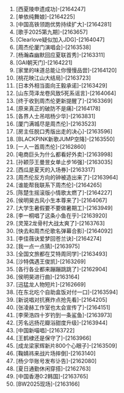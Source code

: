 
1. [西夏陵申遗成功]-[2164247]
1. [单依纯舞娘]-[2164225]
1. [中国高铁领跑优势持续扩大]-[2164281]
1. [歌手2025第九期]-[2163657]
1. [Clearlove疑似加入JDG]-[2164047]
1. [周杰伦厦门演唱会]-[2163538]
1. [杨瀚森幽默回应夏联首秀]-[2163311]
1. [GAI朝天门]-[2164221]
1. [家里的味道总能让你慢慢品尝]-[2164120]
1. [桃花映江山大结局]-[2163723]
1. [日本外相当面向王毅承诺]-[2163429]
1. [山东菏泽龙卷风致5死系谣言]-[2164064]
1. [终于收到周杰伦更新提醒了]-[2163369]
1. [原来真正的破防不是痛]-[2164178]
1. [各界人士吊唁杨少华]-[2163831]
1. [厦门满城尽是周杰伦]-[2163523]
1. [房主任脱口秀版出走的决心]-[2163596]
1. [BLACKPINK新歌JUMP空降]-[2163550]
1. [一人一首周杰伦]-[2162860]
1. [电商巨头为什么都看好外卖]-[2163998]
1. [孙颖莎王曼昱女单止步16强]-[2163035]
1. [西瓜是夏天的入场券]-[2163317]
1. [周杰伦反方向的钟被造出来了]-[2163964]
1. [谁能帮我联系下周杰伦]-[2164265]
1. [陈楚生摇滚版小情歌太燃了]-[2164227]
1. [侯明昊古风小生本尊来了]-[2164067]
1. [大学生暑假要不要做暑期工]-[2163949]
1. [李一桐唱了这条小鱼在乎]-[2163920]
1. [灵笼2龙骨村大战太爽了]-[2163763]
1. [快去和周杰伦歌名弹幕合影]-[2164092]
1. [李佳薇诀爱梦回苍兰诀]-[2164274]
1. [我一点一点猜]-[2163975]
1. [全国文旅都在艾特周同学]-[2163493]
1. [沙特偶遇王俊凯]-[2163269]
1. [各行各业都来蹦蹦跳跳了]-[2162904]
1. [侯明昊进行曲]-[2163164]
1. [迅猛龙人物短片]-[2162669]
1. [在东北吃个自助盒饭对付一口]-[2163594]
1. [新说唱对抗赛炸点抢先看]-[2164205]
1. [张凌赫工作室也太会宣传了]-[2164151]
1. [李荣浩四十岁钓到一条鲨鱼]-[2163973]
1. [芳名远扬花瓣浴甜度升级]-[2163944]
1. [中国新喵唱]-[2163722]
1. [王鹤棣还是保守了]-[2163966]
1. [成龙梁家辉新片800个心眼子]-[2163509]
1. [鞠婧祎来战片场摔倒]-[2163140]
1. [杨少华账号发布讣告]-[2162080]
1. [夏日通勤休闲穿搭]-[2162763]
1. [中国香港0:2韩国]-[2163765]
1. [BW2025现场]-[2163166]